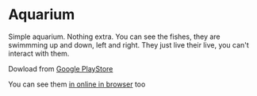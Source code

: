 # Aquarium

Simple aquarium. Nothing extra. You can see the fishes, they are swimmming up and down, left and right. They just live their live, you can't interact with them.

Dowload from [Google PlayStore](https://play.google.com/store/apps/details?id=com.aquarium.simpleaquarium)

You can see them [in online in browser](https://batazo.github.io/AQUARIUM-APP-ONLINE/) too
